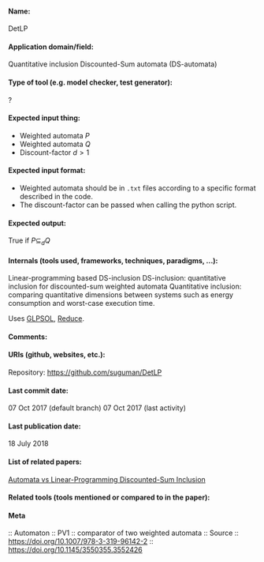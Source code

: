 #### Name:
DetLP

#### Application domain/field:
Quantitative inclusion
Discounted-Sum automata (DS-automata)

#### Type of tool (e.g. model checker, test generator):
?

#### Expected input thing:
- Weighted automata $P$
- Weighted automata $Q$
- Discount-factor $d > 1$

#### Expected input format:
- Weighted automata should be in `.txt` files according to a specific format described in the code.
- The discount-factor can be passed when calling the python script.

#### Expected output:
True if $P\subseteq_dQ$

#### Internals (tools used, frameworks, techniques, paradigms, ...):
Linear-programming based DS-inclusion
DS-inclusion: quantitative inclusion for discounted-sum weighted automata
Quantitative inclusion: comparing quantitative dimensions between systems such as energy consumption and worst-case execution time.

Uses [GLPSOL](Solvers/GLPSOL.md), [Reduce](Reduce.md).

#### Comments:

#### URIs (github, websites, etc.):
Repository: https://github.com/suguman/DetLP

#### Last commit date:
07 Oct 2017 (default branch)
07 Oct 2017 (last activity)

#### Last publication date:
18 July 2018

#### List of related papers:
[Automata vs Linear-Programming Discounted-Sum Inclusion](https://doi.org/10.1007/978-3-319-96142-2_9)

#### Related tools (tools mentioned or compared to in the paper):

#### Meta
:: Automaton
:: PV1 :: comparator of two weighted automata
:: Source :: https://doi.org/10.1007/978-3-319-96142-2 :: https://doi.org/10.1145/3550355.3552426

